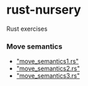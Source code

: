 # rust-nursery
Rust exercises

### Move semantics

- ["move_semantics1.rs"](https://play.rust-lang.org/?code=%2F%2F%0D%0A%2F%2F+move_semantics1.rs%0D%0A%2F%2F%0D%0A%2F%2F+This+example+requries+familiarity+with+operator+overloading.%0D%0A%2F%2F%0D%0A%0D%0Afn+main%28%29+%7B%0D%0A++++%2F%2F+String+from+str%0D%0A++++let+foo+%3D+String%3A%3Afrom%28%22Hello%22%29%3B%0D%0A%0D%0A++++%2F%2F+concatenate+String+type+with+str+using+overloaded+%2B+operator+%0D%0A++++%2F%2F+%28see+string.rs+on+how+%60Add%60+trait+is+impl+for+String%29%0D%0A++++let+_bar+%3D+foo+%2B+%22+world%21%22%3B%0D%0A%0D%0A++++%2F%2F+Why+compilator+complains+about+the+move%3F+%28scroll+down+for+answer%29%0D%0A++++println%21%28%22%7B%7D%22%2C+foo%29%3B%0D%0A%7D%0D%0A%0D%0A%0D%0A%0D%0A%0D%0A%0D%0A%0D%0A%0D%0A%0D%0A%0D%0A%0D%0A%0D%0A%0D%0A%0D%0A%0D%0A%0D%0A%0D%0A%0D%0A%0D%0A%0D%0A%0D%0A%0D%0A%0D%0A%0D%0A%0D%0A%0D%0A%0D%0A%0D%0A%0D%0A%0D%0A%0D%0A%0D%0A%0D%0A%0D%0A%0D%0A%0D%0A%0D%0A%0D%0A%0D%0A%0D%0A%0D%0A%0D%0A%0D%0A%0D%0A%0D%0A%2F%2F%0D%0A%2F%2F+ANSWER%3A%0D%0A%2F%2F+%2B+operator+is+overloaded+for+String+and+in+the+following+way%3A%0D%0A%2F%2F+%60%60%60%0D%0A%2F%2F+impl%3C%27a%3E+Add%3C%26%27a+str%3E+for+String+%7B%0D%0A%2F%2F+++++type+Output+%3D+String%3B%0D%0A%2F%2F+%0D%0A%2F%2F+++++%23%5Binline%5D%0D%0A%2F%2F+++++fn+add%28mut+self%2C+other%3A+%26str%29+-%3E+String+%7B%0D%0A%2F%2F+++++++++self.push_str%28other%29%3B%0D%0A%2F%2F+++++++++self%0D%0A%2F%2F+++++%7D%0D%0A%2F%2F+%7D%0D%0A%2F%2F+%60%60%60+%0D%0A%2F%2F%0D%0A%2F%2F+It+means+%60Add%60+function+takes+%60self%60+as+mutable+and+compiler+applies+a+rule%3A+%0D%0A%2F%2F+there+is+either+one+mutable+reference+or+any+number+of+immutable+references.%0D%0A%2F%2F+%60print%21%60+macro+cannot+borrow+%60foo%60+as+immutable.%0D%0A%2F%2F%0D%0A%2F%2F+Simply+put%3A+value+%60foo%60+cannot+be+used+after+move.%0D%0A%2F%2F+)
- ["move_semantics2.rs"](https://play.rust-lang.org/?code=%2F%2F%0D%0A%2F%2F+move_semantics2.rs%0D%0A%2F%2F%0D%0A%2F%2F+This+example+was+taken+from+%22Programming+Rust%22+book+%28pp.+85-86%29.%0D%0A%2F%2F%0D%0A%0D%0Afn+main%28%29+%7B%0D%0A++++let+v+%3D+vec%21%5B%22libert%C3%A9%22.to_string%28%29%2C%0D%0A+++++++++++++++++%22%C3%A9galit%C3%A9%22.to_string%28%29%2C%0D%0A+++++++++++++++++%22fraternit%C3%A9%22.to_string%28%29%5D%3B%0D%0A%0D%0A++++for+mut+s+in+v+%7B%0D%0A++++++++s.push%28%27%21%27%29%3B%0D%0A++++%7D%0D%0A++++%0D%0A++++%2F%2F+Why+borrow+checker+complains%3F+Can+you+fix+it%3F+%28scroll+down+for+hints%29%0D%0A++++println%21%28%22%7B%3A%3F%7D%22%2C+v%29%3B%0D%0A%7D%0D%0A%0D%0A%0D%0A%0D%0A%0D%0A%0D%0A%0D%0A%0D%0A%0D%0A%0D%0A%0D%0A%0D%0A%0D%0A%0D%0A%0D%0A%0D%0A%0D%0A%0D%0A%0D%0A%0D%0A%0D%0A%0D%0A%0D%0A%0D%0A%0D%0A%0D%0A%0D%0A%0D%0A%0D%0A%0D%0A%0D%0A%2F%2F+When+we+pass+the+vector+to+the+loop+directly%2C+as+in+for+...+in+v%2C+%0D%0A%2F%2F+this+moves+the+vector+out+of+v%2C+leaving+v+uninitialized.%0D%0A%2F%2F+So%2C+if+we+want+to+use+v+after+the+for+loop%2C+we+would+need+to+pass%0D%0A%2F%2F+v+as+a+reference%2C+but+immutable+reference+won%27t+cut+it.+See+why.%0D%0A%2F%2F+It%27s+not+possible+to+borrow+mutably+if+v+is+not+mutable+itself.%0D%0A%2F%2F+You+need+to+make+v+mutable+and+then+pass+it+as+mutable+reference%0D%0A%2F%2F+to+for+loop.%0D%0A)
- ["move_semantics3.rs"](https://play.rust-lang.org/?code=%2F%2F%0D%0A%2F%2F+move_semantics3.rs%0D%0A%2F%2F%0D%0A%2F%2F+Example+demonstrating+limitations+of+borrowing+from+indexexed+content%0D%0A%2F%2F+and+possible+means+of+addressing+them.+%0D%0A%2F%2F%0D%0A%2F%2F+Taken+from+%22Programming+Rust%22+book+%28p.+86%29.%0D%0A%2F%2F%0D%0A%0D%0A%23%5Ballow%28dead_code%29%5D%0D%0Astruct+Person+%7B+name%3A+String%2C+birth%3A+i32+%7D%0D%0A%0D%0Afn+main%28%29+%7B%0D%0A++++let+mut+composers+%3D+Vec%3A%3Anew%28%29%3B%0D%0A++++composers.push%28Person+%7B+name%3A+%22Palestrina%22.to_string%28%29%2C+birth%3A+1525+%7D%29%3B%0D%0A++++++++++++++++++++++++++++%0D%0A++++%2F%2F+1.+Generates+%22cannot+move+out+of+indexed+content%22+error.+Fix+it.%0D%0A++++let+first_name+%3D+composers%5B0%5D.name%3B%0D%0A++++println%21%28%22%7B%3A%3F%7D%22%2C+first_name%29%3B%0D%0A++++%0D%0A++++%2F%2F+2.+This+does+not+generate+any+issues.+Do+you+know+why%3F%0D%0A++++println%21%28%22%7B%3A%3F%7D%22%2C+composers%5B0%5D.name%29%3B%0D%0A%7D%0D%0A%0D%0A%0D%0A%0D%0A%0D%0A%0D%0A%0D%0A%0D%0A%0D%0A%0D%0A%0D%0A%0D%0A%0D%0A%0D%0A%0D%0A%0D%0A%0D%0A%0D%0A%0D%0A%0D%0A%0D%0A%0D%0A%0D%0A%0D%0A%0D%0A%2F%2F+1.+The+compiler+error+message+offers+a+solution%3A+just+use+a+rerefernce.%0D%0A%2F%2F+2.+The+println+macro+takes+its+arguements+by+reference.)
